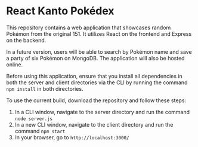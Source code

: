 # React Kanto Pokédex

This repository contains a web application that showcases random Pokémon from the original 151. It utilizes React on the frontend and Express on the backend.

In a future version, users will be able to search by Pokémon name and save a party of six Pokémon on MongoDB. The application will also be hosted online.

Before using this application, ensure that you install all dependencies in both the server and client directories via the CLI by running the command `npm install` in both directories.

To use the current build, download the repository and follow these steps:

1. In a CLI window, navigate to the server directory and run the command `node server.js`
2. In a new CLI window, navigate to the client directory and run the command `npm start`
3. In your browser, go to `http://localhost:3000/`